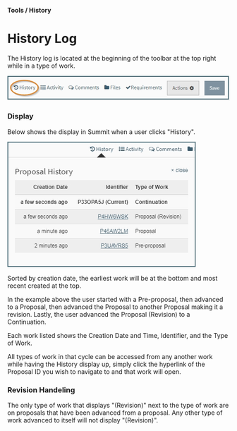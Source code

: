 **Tools / History**

# History Log

The History log is located at the beginning of the toolbar at the top right while in a type of work.

![Tools History Toolbar](../images/tools/ToolHistory_Toolbar.jpg)

### Display

Below shows the display in Summit when a user clicks "History".  

![Tools History Sequence](../images/tools/ToolHistory_Sequence.jpg)

Sorted by creation date, the earliest work will be at the bottom and most recent created at the top.  

In the example above the user started with a Pre-proposal, then advanced to a Proposal, then advanced the Proposal to another Proposal making it a revision.  Lastly, the user advanced the Proposal (Revision) to a Continuation.

Each work listed shows the Creation Date and Time, Identifier, and the Type of Work.  

All types of work in that cycle can be accessed from any another work while having the History display up, simply click the hyperlink of the Proposal ID you wish to navigate to and that work will open.

### Revision Handeling

The only type of work that displays "(Revision)" next to the type of work are on proposals that have been advanced from a proposal.  Any other type of work advanced to itself will not display "(Revision)".
